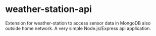 # weather-station-api

Extension for weather-station to access sensor data in MongoDB also outside home network. 
A very simple Node.js/Express api application.
